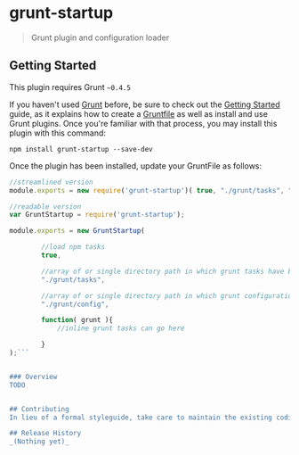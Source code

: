 # grunt-startup

> Grunt plugin and configuration loader

## Getting Started
This plugin requires Grunt `~0.4.5`

If you haven't used [Grunt](http://gruntjs.com/) before, be sure to check out the [Getting Started](http://gruntjs.com/getting-started) guide, as it explains how to create a [Gruntfile](http://gruntjs.com/sample-gruntfile) as well as install and use Grunt plugins. Once you're familiar with that process, you may install this plugin with this command:

```shell
npm install grunt-startup --save-dev
```

Once the plugin has been installed, update your GruntFile as follows:

```js
//streamlined version
module.exports = new require('grunt-startup')( true, "./grunt/tasks", "./grunt/config" );
```
```js
//readable version
var GruntStartup = require('grunt-startup');

module.exports = new GruntStartup(

		//load npm tasks
		true,

		//array of or single directory path in which grunt tasks have been defined
        "./grunt/tasks",

		//array of or single directory path in which grunt configuration objects have been defined
        "./grunt/config",

		function( grunt ){
			//inline grunt tasks can go here

		}
);```


### Overview
TODO


## Contributing
In lieu of a formal styleguide, take care to maintain the existing coding style. Add unit tests for any new or changed functionality. Lint and test your code using [Grunt](http://gruntjs.com/).

## Release History
_(Nothing yet)_
